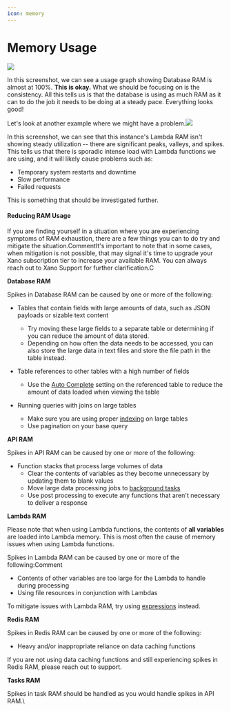 ```yaml
---
icon: memory
---
```


# Memory Usage

![](https://files.gitbook.com/v0/b/gitbook-x-prod.appspot.com/o/spaces%2F-M8Si5XvG2QHSLi9JcVY%2Fuploads%2FJpxfXYc4Mk4iqiGa7wFc%2Fimage.png?alt=media\&token=66363a03-34a6-4b6f-9c4a-ca441a0993cf)

In this screenshot, we can see a usage graph showing Database RAM is almost at 100%. **This is okay.** What we should be focusing on is the consistency. All this tells us is that the database is using as much RAM as it can to do the job it needs to be doing at a steady pace. Everything looks good!

Let's look at another example where we might have a problem.![](https://files.gitbook.com/v0/b/gitbook-x-prod.appspot.com/o/spaces%2F-M8Si5XvG2QHSLi9JcVY%2Fuploads%2FSVKWvQg8qjoYLskZyUCo%2Fimage.png?alt=media\&token=0373aa27-8ec2-4446-b69d-8e3997a8cfa4)

In this screenshot, we can see that this instance's Lambda RAM isn't showing steady utilization -- there are significant peaks, valleys, and spikes. This tells us that there is sporadic intense load with Lambda functions we are using, and it will likely cause problems such as:

* Temporary system restarts and downtime
* Slow performance
* Failed requests

This is something that should be investigated further.

#### Reducing RAM Usage <a href="#reducing-ram-usage" id="reducing-ram-usage"></a>

If you are finding yourself in a situation where you are experiencing symptoms of RAM exhaustion, there are a few things you can to do try and mitigate the situation.CommentIt's important to note that in some cases, when mitigation is not possible, that may signal it's time to upgrade your Xano subscription tier to increase your available RAM. You can always reach out to Xano Support for further clarification.C

**Database RAM**

Spikes in Database RAM can be caused by one or more of the following:

* Tables that contain fields with large amounts of data, such as JSON payloads or sizable text content
  * Try moving these large fields to a separate table or determining if you can reduce the amount of data stored.
  * Depending on how often the data needs to be accessed, you can also store the large data in text files and store the file path in the table instead.
*   Table references to other tables with a high number of fields

    * Use the [Auto Complete](../../the-database/database-basics/relationships.md#auto-complete) setting on the referenced table to reduce the amount of data loaded when viewing the table


* Running queries with joins on large tables
  * Make sure you are using proper [indexing](../../the-database/database-performance-and-maintenance/indexing.md) on large tables
  * Use pagination on your base query

**API RAM**

Spikes in API RAM can be caused by one or more of the following:

* Function stacks that process large volumes of data
  * Clear the contents of variables as they become unnecessary by updating them to blank values
  * Move large data processing jobs to [background tasks](../../the-function-stack/building-with-visual-development/background-tasks.md)​
  * Use post processing to execute any functions that aren't necessary to deliver a response

**Lambda RAM**

Please note that when using Lambda functions, the contents of **all variables** are loaded into Lambda memory. This is most often the cause of memory issues when using Lambda functions.

Spikes in Lambda RAM can be caused by one or more of the following:Comment

* Contents of other variables are too large for the Lambda to handle during processing
* Using file resources in conjunction with Lambdas

To mitigate issues with Lambda RAM, try using [expressions](../../the-function-stack/data-types/expression.md) instead.

**Redis RAM**

Spikes in Redis RAM can be caused by one or more of the following:

* Heavy and/or inappropriate reliance on data caching functions

If you are not using data caching functions and still experiencing spikes in Redis RAM, please reach out to support.

**Tasks RAM**

Spikes in task RAM should be handled as you would handle spikes in API RAM.\
